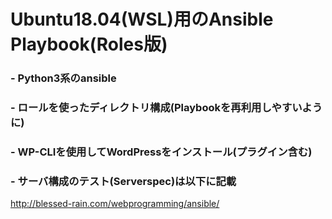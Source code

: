 # Ubuntu18.04(WSL)用のAnsible Playbook(Roles版)
### - Python3系のansible
### - ロールを使ったディレクトリ構成(Playbookを再利用しやすいように)
### - WP-CLIを使用してWordPressをインストール(プラグイン含む)
### - サーバ構成のテスト(Serverspec)は以下に記載
http://blessed-rain.com/webprogramming/ansible/